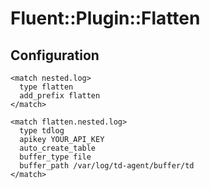 # Fluent::Plugin::Flatten

## Configuration

    <match nested.log>
      type flatten
      add_prefix flatten
    </match>

    <match flatten.nested.log>
      type tdlog
      apikey YOUR_API_KEY
      auto_create_table
      buffer_type file
      buffer_path /var/log/td-agent/buffer/td
    </match>
